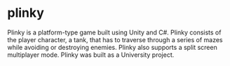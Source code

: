 # plinky
Plinky is a platform-type game built using Unity and C#. Plinky consists of the player character, a tank, that has to traverse through a series of mazes while avoiding or destroying enemies. Plinky also supports a split screen multiplayer mode. Plinky was built as a University project.

